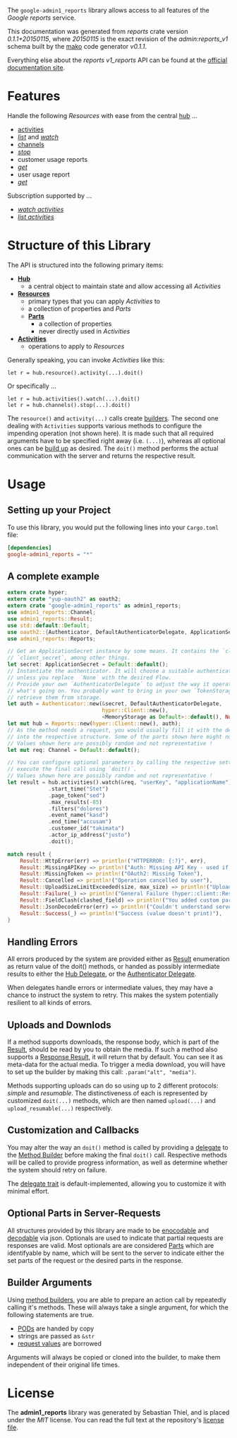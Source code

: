 <!---
DO NOT EDIT !
This file was generated automatically from 'src/mako/README.md.mako'
DO NOT EDIT !
-->
The `google-admin1_reports` library allows access to all features of the *Google reports* service.

This documentation was generated from *reports* crate version *0.1.1+20150115*, where *20150115* is the exact revision of the *admin:reports_v1* schema built by the [mako](http://www.makotemplates.org/) code generator *v0.1.1*.

Everything else about the *reports* *v1_reports* API can be found at the
[official documentation site](https://developers.google.com/admin-sdk/reports/).
# Features

Handle the following *Resources* with ease from the central [hub](http://byron.github.io/google-apis-rs/google-admin1_reports/struct.Reports.html) ... 

* [activities](http://byron.github.io/google-apis-rs/google-admin1_reports/struct.Activity.html)
 * [*list*](http://byron.github.io/google-apis-rs/google-admin1_reports/struct.ActivityListCall.html) and [*watch*](http://byron.github.io/google-apis-rs/google-admin1_reports/struct.ActivityWatchCall.html)
* [channels](http://byron.github.io/google-apis-rs/google-admin1_reports/struct.Channel.html)
 * [*stop*](http://byron.github.io/google-apis-rs/google-admin1_reports/struct.ChannelStopCall.html)
* customer usage reports
 * [*get*](http://byron.github.io/google-apis-rs/google-admin1_reports/struct.CustomerUsageReportGetCall.html)
* user usage report
 * [*get*](http://byron.github.io/google-apis-rs/google-admin1_reports/struct.UserUsageReportGetCall.html)


Subscription supported by ...

* [*watch activities*](http://byron.github.io/google-apis-rs/google-admin1_reports/struct.ActivityWatchCall.html)
* [*list activities*](http://byron.github.io/google-apis-rs/google-admin1_reports/struct.ActivityListCall.html)



# Structure of this Library

The API is structured into the following primary items:

* **[Hub](http://byron.github.io/google-apis-rs/google-admin1_reports/struct.Reports.html)**
    * a central object to maintain state and allow accessing all *Activities*
* **[Resources](http://byron.github.io/google-apis-rs/google-admin1_reports/trait.Resource.html)**
    * primary types that you can apply *Activities* to
    * a collection of properties and *Parts*
    * **[Parts](http://byron.github.io/google-apis-rs/google-admin1_reports/trait.Part.html)**
        * a collection of properties
        * never directly used in *Activities*
* **[Activities](http://byron.github.io/google-apis-rs/google-admin1_reports/trait.CallBuilder.html)**
    * operations to apply to *Resources*

Generally speaking, you can invoke *Activities* like this:

```Rust,ignore
let r = hub.resource().activity(...).doit()
```

Or specifically ...

```ignore
let r = hub.activities().watch(...).doit()
let r = hub.channels().stop(...).doit()
```

The `resource()` and `activity(...)` calls create [builders][builder-pattern]. The second one dealing with `Activities` 
supports various methods to configure the impending operation (not shown here). It is made such that all required arguments have to be 
specified right away (i.e. `(...)`), whereas all optional ones can be [build up][builder-pattern] as desired.
The `doit()` method performs the actual communication with the server and returns the respective result.

# Usage

## Setting up your Project

To use this library, you would put the following lines into your `Cargo.toml` file:

```toml
[dependencies]
google-admin1_reports = "*"
```

## A complete example

```Rust
extern crate hyper;
extern crate "yup-oauth2" as oauth2;
extern crate "google-admin1_reports" as admin1_reports;
use admin1_reports::Channel;
use admin1_reports::Result;
use std::default::Default;
use oauth2::{Authenticator, DefaultAuthenticatorDelegate, ApplicationSecret, MemoryStorage};
use admin1_reports::Reports;

// Get an ApplicationSecret instance by some means. It contains the `client_id` and 
// `client_secret`, among other things.
let secret: ApplicationSecret = Default::default();
// Instantiate the authenticator. It will choose a suitable authentication flow for you, 
// unless you replace  `None` with the desired Flow.
// Provide your own `AuthenticatorDelegate` to adjust the way it operates and get feedback about 
// what's going on. You probably want to bring in your own `TokenStorage` to persist tokens and
// retrieve them from storage.
let auth = Authenticator::new(&secret, DefaultAuthenticatorDelegate,
                              hyper::Client::new(),
                              <MemoryStorage as Default>::default(), None);
let mut hub = Reports::new(hyper::Client::new(), auth);
// As the method needs a request, you would usually fill it with the desired information
// into the respective structure. Some of the parts shown here might not be applicable !
// Values shown here are possibly random and not representative !
let mut req: Channel = Default::default();

// You can configure optional parameters by calling the respective setters at will, and
// execute the final call using `doit()`.
// Values shown here are possibly random and not representative !
let result = hub.activities().watch(&req, "userKey", "applicationName")
             .start_time("Stet")
             .page_token("sed")
             .max_results(-85)
             .filters("dolores")
             .event_name("kasd")
             .end_time("accusam")
             .customer_id("takimata")
             .actor_ip_address("justo")
             .doit();

match result {
    Result::HttpError(err) => println!("HTTPERROR: {:?}", err),
    Result::MissingAPIKey => println!("Auth: Missing API Key - used if there are no scopes"),
    Result::MissingToken => println!("OAuth2: Missing Token"),
    Result::Cancelled => println!("Operation cancelled by user"),
    Result::UploadSizeLimitExceeded(size, max_size) => println!("Upload size too big: {} of {}", size, max_size),
    Result::Failure(_) => println!("General Failure (hyper::client::Response doesn't print)"),
    Result::FieldClash(clashed_field) => println!("You added custom parameter which is part of builder: {:?}", clashed_field),
    Result::JsonDecodeError(err) => println!("Couldn't understand server reply - maybe API needs update: {:?}", err),
    Result::Success(_) => println!("Success (value doesn't print)"),
}

```
## Handling Errors

All errors produced by the system are provided either as [Result](http://byron.github.io/google-apis-rs/google-admin1_reports/enum.Result.html) enumeration as return value of 
the doit() methods, or handed as possibly intermediate results to either the 
[Hub Delegate](http://byron.github.io/google-apis-rs/google-admin1_reports/trait.Delegate.html), or the [Authenticator Delegate](http://byron.github.io/google-apis-rs/google-admin1_reports/../yup-oauth2/trait.AuthenticatorDelegate.html).

When delegates handle errors or intermediate values, they may have a chance to instruct the system to retry. This 
makes the system potentially resilient to all kinds of errors.

## Uploads and Downlods
If a method supports downloads, the response body, which is part of the [Result](http://byron.github.io/google-apis-rs/google-admin1_reports/enum.Result.html), should be
read by you to obtain the media.
If such a method also supports a [Response Result](http://byron.github.io/google-apis-rs/google-admin1_reports/trait.ResponseResult.html), it will return that by default.
You can see it as meta-data for the actual media. To trigger a media download, you will have to set up the builder by making
this call: `.param("alt", "media")`.

Methods supporting uploads can do so using up to 2 different protocols: 
*simple* and *resumable*. The distinctiveness of each is represented by customized 
`doit(...)` methods, which are then named `upload(...)` and `upload_resumable(...)` respectively.

## Customization and Callbacks

You may alter the way an `doit()` method is called by providing a [delegate](http://byron.github.io/google-apis-rs/google-admin1_reports/trait.Delegate.html) to the 
[Method Builder](http://byron.github.io/google-apis-rs/google-admin1_reports/trait.CallBuilder.html) before making the final `doit()` call. 
Respective methods will be called to provide progress information, as well as determine whether the system should 
retry on failure.

The [delegate trait](http://byron.github.io/google-apis-rs/google-admin1_reports/trait.Delegate.html) is default-implemented, allowing you to customize it with minimal effort.

## Optional Parts in Server-Requests

All structures provided by this library are made to be [enocodable](http://byron.github.io/google-apis-rs/google-admin1_reports/trait.RequestValue.html) and 
[decodable](http://byron.github.io/google-apis-rs/google-admin1_reports/trait.ResponseResult.html) via json. Optionals are used to indicate that partial requests are responses are valid.
Most optionals are are considered [Parts](http://byron.github.io/google-apis-rs/google-admin1_reports/trait.Part.html) which are identifyable by name, which will be sent to 
the server to indicate either the set parts of the request or the desired parts in the response.

## Builder Arguments

Using [method builders](http://byron.github.io/google-apis-rs/google-admin1_reports/trait.CallBuilder.html), you are able to prepare an action call by repeatedly calling it's methods.
These will always take a single argument, for which the following statements are true.

* [PODs][wiki-pod] are handed by copy
* strings are passed as `&str`
* [request values](http://byron.github.io/google-apis-rs/google-admin1_reports/trait.RequestValue.html) are borrowed

Arguments will always be copied or cloned into the builder, to make them independent of their original life times.

[wiki-pod]: http://en.wikipedia.org/wiki/Plain_old_data_structure
[builder-pattern]: http://en.wikipedia.org/wiki/Builder_pattern
[google-go-api]: https://github.com/google/google-api-go-client

# License
The **admin1_reports** library was generated by Sebastian Thiel, and is placed 
under the *MIT* license.
You can read the full text at the repository's [license file][repo-license].

[repo-license]: https://github.com/Byron/google-apis-rs/LICENSE.md
